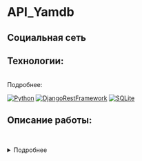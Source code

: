 # API_Yamdb

## Социальная сеть


## Технологии:
<br>Подробнее:<br>

[![Python](https://img.shields.io/badge/python-3.10%20%7C%203.11-blue?logo=python)](https://www.python.org/)
[![DjangoRestFramework](https://img.shields.io/badge/DjangoRestFramework%20%7C%203.11-black?logo=django)](https://www.django-rest-framework.org/)
[![SQLite](https://img.shields.io/badge/SQLite%20%7C%203.11-blue?logo=sqlite)](https://www.sqlite.org/index.html)


## Описание работы:
<br><details><summary>Подробнее</summary><br>

Сервис API для YaMDB - социальной сети, которая собирает отзывы (Review) и оценки пользователей на произведения (Title) в разных категориях и жанрах, а так же комментарии к отзывам. 
Произведения делятся на категории (Category) и жанры (Genres), список которых может быть расширен, но правами на добавление новых жанров, категорий и произведений обладает только администратор. 
Для авторизации пользователей используется код подтверждения.
Для аутентификации пользователей используются JWT-токены.

## Установка и запуск:
<br><details><summary>Подробнее</summary><br>

Клонируйте репозиторий.
Создайте и активируйте виртуальное окружение:
```bash
git clone https://github.com/ZebraHr/api_yamdb.git
cd api_yamdb/
source venv/Scripts/activate
pip install -r requirements.txt
```

Сделайте миграции и запустите проект:
```bash
python manage.py makemigrations
python manage.py migrate
python manage.py runserver
```
Для управления в админке создайте superuser(а):
```bash
python manage.py createsuperuser
```

### Документация к проекту доступна по адрессу: [![Swagger](https://img.shields.io/badge/Swagger%20%7C%203.11-green?logo=swagger)](127.0.0.1:8000/api/v1/redoc/)


### Проект создан в учебных целях. Авторы:
(https://github.com/T1mBul)
(https://github.com/ZebraHr)
(https://github.com/vikolga)